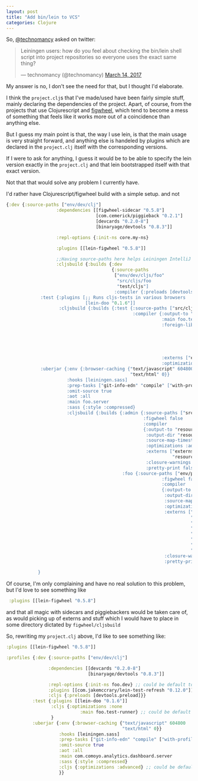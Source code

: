```yaml
---
layout: post
title: "Add bin/lein to VCS"
categories: Clojure
---
```


So, [@technomancy](https://twitter.com/technomancy) asked on twitter:
<blockquote class="twitter-tweet" data-lang="en"><p lang="en" dir="ltr">Leiningen users: how do you feel about checking the bin/lein shell script into project repositories so everyone uses the exact same thing?</p>&mdash; technomancy (@technomancy) <a href="https://twitter.com/technomancy/status/841448456111570944">March 14, 2017</a></blockquote> <script async src="//platform.twitter.com/widgets.js" charset="utf-8"></script>
My answer is no, I don't see the need for that, but I thought I'd elaborate.

I think the `project.clj`s that I've made/used have been fairly simple stuff, mainly declaring the dependencies of the project.
Apart, of course, from the projects that use Clojurescript and [figwheel](https://github.com/bhauman/lein-figwheel), which tend to 
become a mess of something that feels like it works more out of a coincidence than anything else.

But I guess my main point is that, the way I use lein, is that the main usage is very straight forward, and anything else is handeled
by plugins which are declared in the `project.clj` itself with the corresponding versions.

If I were to ask for anything, I guess it would be to be able to specify the lein version exactly in the `project.clj` 
and that lein bootstrapped itself with that exact version.

Not that that would solve any problem I currently have.

I'd rather have Clojurescript/figwheel build with a simple setup. and not 

```clojure
{:dev {:source-paths ["env/dev/clj"]
                   :dependencies [[figwheel-sidecar "0.5.8"]
                                  [com.cemerick/piggieback "0.2.1"]
                                  [devcards "0.2.0-8"]
                                  [binaryage/devtools "0.8.3"]]

                   :repl-options {:init-ns core.my-ns}

                   :plugins [[lein-figwheel "0.5.8"]]

                   ;;Having source-paths here helps Leiningen IntelliJ plugin recognize source roots after a refresh
                   :cljsbuild {:builds {:dev
                                        {:source-paths
                                         ["env/dev/cljs/foo"
                                          "src/cljs/foo
                                          "test/cljs"]
                                         :compiler {:preloads [devtools.preload]}}}}}
             :test {:plugins [;; Runs cljs-tests in various browsers
                              [lein-doo "0.1.6"]]
                    :cljsbuild {:builds {:test {:source-paths ["src/cljs/foo" "src/cljs/common" "test/cljs"]
                                                :compiler {:output-to "resources/public/js/out/testable.js"
                                                           :main foo.test-runner
                                                           :foreign-libs [{:file "resources/public/js/lib/jquery-1.11.3.min.js"
                                                                           :provides ["jquery.core"]}
                                                                          {:file "resources/public/js/lib/chartist.min.js"
                                                                           :provides ["chartist.core"]}
                                                                          {:file "resources/public/js/lib/d3.min.js"
                                                                           :provides ["d3"]}]
                                                           :externs ["externs/jquery-1.9.js"]
                                                           :optimizations :none}}}}}
             :uberjar {:env {:browser-caching {"text/javascript" 604800
                                               "text/html" 0}}
                       :hooks [leiningen.sass]
                       :prep-tasks ["git-info-edn" "compile" ["with-profile" "uberjar" "cljsbuild" "once"]]
                       :omit-source true
                       :aot :all
                       :main foo.server
                       :sass {:style :compressed}
                       :cljsbuild {:builds {:admin {:source-paths ["src/cljs/admin" "src/cljs/common"]
                                                    :figwheel false
                                                    :compiler
                                                    {:output-to "resources/public/js/admin.js"
                                                     :output-dir "resources/public/js/admin-out"
                                                     :source-map-timestamp true
                                                     :optimizations :advanced
                                                     :externs ["externs/jquery-1.9.js"
                                                               "resources/public/js/lib/bootstrap.min.js"]
                                                     :closure-warnings {:externs-validation :off}
                                                     :pretty-print false}}
                                            :foo {:source-paths ["env/prod/cljs/foo" "src/cljs/foo" "src/cljs/common"]
                                                           :figwheel false
                                                           :compiler
                                                           {:output-to "resources/public/js/foo.js"
                                                            :output-dir "resources/public/js/foo-out"
                                                            :source-map-timestamp true
                                                            :optimizations :advanced
                                                            :externs ["externs/jquery-1.9.js"
                                                                      "resources/public/js/lib/bootstrap.min.js"
                                                                      "resources/public/js/lib/chartist.min.js"
                                                                      "resources/public/js/lib/moment.min.js"
                                                                      "resources/public/js/lib/daterangepicker.min.js"
                                                                      "resources/public/js/lib/d3.min.js"
                                                                      "resources/public/js/lib/nv.d3.min.js"
                                                                      "resources/public/js/lib/d3_sankey.js"]
                                                            :closure-warnings {:externs-validation :off}
                                                            :pretty-print false}}}}}})
                                                           
            }
```

Of course, I'm only complaining and have no real solution to this problem, but I'd love to see something like 

```clojure
 :plugins [[lein-figwheel "0.5.8"]
 ```
 and that all magic with sidecars and piggiebackers would be taken care of, as would picking up of externs and stuff which 
 I would have to place in some directory dictated by `figwheel/cljsbuild`
 
 So, rewriting my `project.clj` above, I'd like to see something like:
 ```clojure
 :plugins [[lein-figwheel "0.5.8"]]

:profiles {:dev {:source-paths ["env/dev/clj"]

                 :dependencies [[devcards "0.2.0-8"]
                                [binaryage/devtools "0.8.3"]]

                 :repl-options {:init-ns foo.dev} ;; could be default to be overriden
                 :plugins [[com.jakemccrary/lein-test-refresh "0.12.0"]]
                 :cljs {:preloads [devtools.preload]}}
           :test {:plugins [[lein-doo "0.1.6"]]
                  :cljs {:optimizations :none
                             :main foo.test-runner} ;; could be default to be overrriden
                  }
           :uberjar {:env {:browser-caching {"text/javascript" 604800
                                             "text/html" 0}}
                     :hooks [leiningen.sass]
                     :prep-tasks ["git-info-edn" "compile" ["with-profile" "uberjar" "cljsbuild" "once"]]
                     :omit-source true
                     :aot :all
                     :main com.comoyo.analytics.dashboard.server
                     :sass {:style :compressed}
                     :cljs {:optimizations :advanced} ;; could be defaul to be overridden
                     }}
 ```
